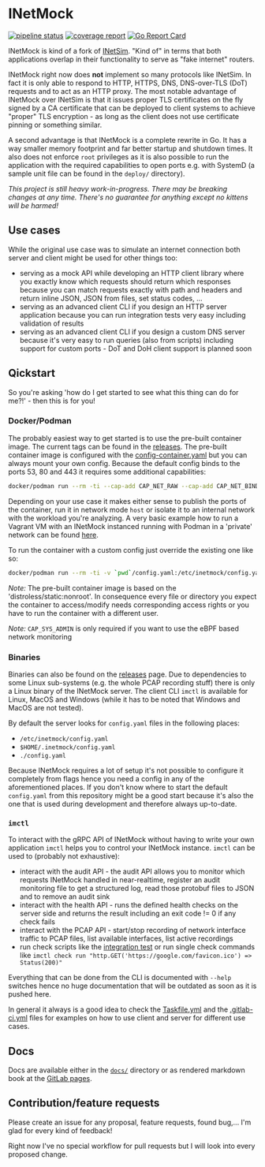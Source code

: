 # INetMock

[![pipeline status](https://gitlab.com/inetmock/inetmock/badges/main/pipeline.svg)](https://gitlab.com/inetmock/inetmock/-/commits/main)
[![coverage report](https://gitlab.com/inetmock/inetmock/badges/main/coverage.svg)](https://gitlab.com/inetmock/inetmock/-/commits/main)
[![Go Report Card](https://goreportcard.com/badge/gitlab.com/inetmock/inetmock)](https://goreportcard.com/report/gitlab.com/inetmock/inetmock)

INetMock is kind of a fork of [INetSim](https://www.inetsim.org/).
"Kind of" in terms that both applications overlap in their functionality to serve as "fake internet" routers.

INetMock right now does **not** implement so many protocols like INetSim. In fact it is only able to respond to HTTP,
HTTPS, DNS, DNS-over-TLS (DoT) requests and to act as an HTTP proxy. The most notable advantage of INetMock over INetSim
is that it issues proper TLS certificates on the fly signed by a CA certificate that can be deployed to client systems
to achieve "proper" TLS encryption - as long as the client does not use certificate pinning or something similar.

A second advantage is that INetMock is a complete rewrite in Go. It has a way smaller memory footprint and far better
startup and shutdown times. It also does not enforce `root` privileges as it is also possible to run the application
with the required capabilities to open ports e.g. with SystemD (a sample unit file can be found in the `deploy/`
directory).

_This project is still heavy work-in-progress. There may be breaking changes at any time. There's no guarantee for
anything except no kittens will be harmed!_

## Use cases

While the original use case was to simulate an internet connection both server and client might be used for other things
too:

- serving as a mock API while developing an HTTP client library where you exactly know which requests should return
  which responses because you can match requests exactly with path and headers and return inline JSON, JSON from files,
  set status codes, ...
- serving as an advanced client CLI if you design an HTTP server application because you can run integration tests very
  easy including validation of results
- serving as an advanced client CLI if you design a custom DNS server because it's very easy to run queries (also from
  scripts) including support for custom ports - DoT and DoH client support is planned soon

## Qickstart

So you're asking 'how do I get started to see what this thing can do for me?!' - then this is for you!

### Docker/Podman

The probably easiest way to get started is to use the pre-built container image.
The current tags can be found in the [releases](https://gitlab.com/inetmock/inetmock/-/releases).
The pre-built container image is configured with the [config-container.yaml](config-container.yaml) but you can always
mount your own config.
Because the default config binds to the ports 53, 80 and 443 it requires some additional capabilities:

```bash
docker/podman run --rm -ti --cap-add CAP_NET_RAW --cap-add CAP_NET_BIND_SERVICE --cap-add CAP_SYS_ADMIN registry.gitlab.com/inetmock/inetmock:latest
```

Depending on your use case it makes either sense to publish the ports of the container, run it in network mode `host` or
isolate it to an internal network with the workload you're analyzing.
A very basic example how to run a Vagrant VM with an INetMock instanced running with Podman in a 'private' network can
be found [here](https://gitlab.com/inetmock/examples/-/tree/master/vagrant-libvirt).

To run the container with a custom config just override the existing one like so:

```bash
docker/podman run --rm -ti -v `pwd`/config.yaml:/etc/inetmock/config.yaml:ro --cap-add CAP_NET_RAW --cap-add CAP_NET_BIND_SERVICE --cap-add CAP_SYS_ADMIN  registry.gitlab.com/inetmock/inetmock:latest
```

_Note:_ The pre-built container image is based on the 'distroless/static:nonroot'.
In consequence every file or directory you expect the container to access/modify needs corresponding access rights or
you have to run the container with a different user.

_Note:_ `CAP_SYS_ADMIN` is only required if you want to use the eBPF based network monitoring

### Binaries

Binaries can also be found on the [releases](https://gitlab.com/inetmock/inetmock/-/release) page.
Due to dependencies to some Linux sub-systems (e.g. the whole PCAP recording stuff) there is only a Linux binary of the
INetMock server.
The client CLI `imctl` is available for Linux, MacOS and Windows (while it has to be noted that Windows and MacOS are
not tested).

By default the server looks for `config.yaml` files in the following places:

- `/etc/inetmock/config.yaml`
- `$HOME/.inetmock/config.yaml`
- `./config.yaml`

Because INetMock requires a lot of setup it's not possible to configure it completely from flags hence you need a config
in any of the aforementioned places.
If you don't know where to start the default `config.yaml` from this repository might be a good start because it's also
the one that is used during development and therefore always up-to-date.

### `imctl`

To interact with the gRPC API of INetMock without having to write your own application `imctl` helps you to control your
INetMock instance.
`imctl` can be used to (probably not exhaustive):

- interact with the audit API - the audit API allows you to monitor which requests INetMock handled in near-realtime,
  register an audit monitoring file to get a structured log, read those protobuf files to JSON and to remove an audit
  sink
- interact with the health API - runs the defined health checks on the server side and returns the result including an
  exit code != 0 if any check fails
- interact with the PCAP API - start/stop recording of network interface traffic to PCAP files, list available
  interfaces, list active recordings
- run check scripts like the [integration test](testdata/integration.imcs) or run single check commands
  like `imctl check run "http.GET('https://google.com/favicon.ico') => Status(200)"`

Everything that can be done from the CLI is documented with `--help` switches hence no huge documentation that will be
outdated as soon as it is pushed here.

In general it always is a good idea to check the [Taskfile.yml](Taskfile.yml) and the [.gitlab-ci.yml](.gitlab-ci.yml)
files for examples on how to use client and server for different use cases.

## Docs

Docs are available either in the [`docs/`](./docs/) directory or as rendered markdown book at
the [GitLab pages](https://inetmock.gitlab.io/inetmock/).

## Contribution/feature requests

Please create an issue for any proposal, feature requests, found bug,... I'm glad for every kind of feedback!

Right now I've no special workflow for pull requests but I will look into every proposed change.

